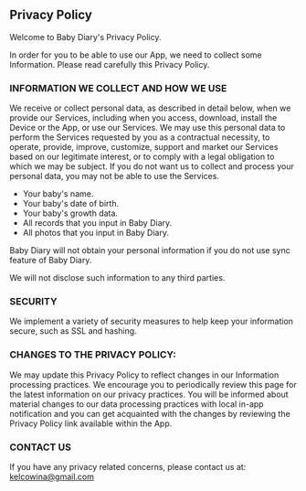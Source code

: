 ## Privacy Policy

Welcome to Baby Diary's Privacy Policy.

In order for you to be able to use our App, we need to collect some Information. Please read carefully this Privacy Policy. 

### INFORMATION WE COLLECT AND HOW WE USE

We receive or collect personal data, as described in detail below, when we provide our Services, including when you access, download, install the Device or the App, or use our Services. We may use this personal data to perform the Services requested by you as a contractual necessity, to operate, provide, improve, customize, support and market our Services based on our legitimate interest, or to comply with a legal obligation to which we may be subject. If you do not want us to collect and process your personal data, you may not be able to use the Services.

* Your baby's name.
* Your baby's date of birth.
* Your baby's growth data.
* All records that you input in Baby Diary.
* All photos that you input in Baby Diary.

    
Baby Diary will not obtain your personal information if you do not use sync feature of Baby Diary.

We will not disclose such information to any third parties.

### SECURITY

We implement a variety of security measures to help keep your information secure, such as SSL and hashing.

### CHANGES TO THE PRIVACY POLICY:

We may update this Privacy Policy to reflect changes in our Information processing practices. We encourage you to periodically review this page for the latest information on our privacy practices. You will be informed about material changes to our data processing practices with local in-app notification and you can get acquainted with the changes by reviewing the Privacy Policy link available within the App.

### CONTACT US

If you have any privacy related concerns, please contact us at: kelcowina@gmail.com
